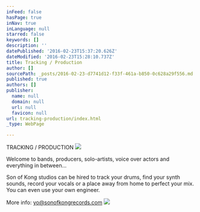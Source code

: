 ```yaml
---
inFeed: false
hasPage: true
inNav: true
inLanguage: null
starred: false
keywords: []
description: ''
datePublished: '2016-02-23T15:37:20.626Z'
dateModified: '2016-02-23T15:28:10.737Z'
title: Tracking / Production
author: []
sourcePath: _posts/2016-02-23-d7741d12-f33f-461a-b850-0c628a29f556.md
published: true
authors: []
publisher:
  name: null
  domain: null
  url: null
  favicon: null
url: tracking-production/index.html
_type: WebPage

---
```

TRACKING / PRODUCTION
![](https://the-grid-user-content.s3-us-west-2.amazonaws.com/be1d9a7d-3eb3-4269-96cb-17f36201e956.JPG)

Welcome to bands, producers, solo-artists, voice over actors and everything in between...

Son of Kong studios can be hired to track your drums, find your synth sounds, record your vocals or a place away from home to perfect your mix. You can even use your own engineer. 

More info: yo@sonofkongrecords.com ![](https://the-grid-user-content.s3-us-west-2.amazonaws.com/5563c4c1-14aa-4113-a4d6-a86f8d8697bd.JPG)
